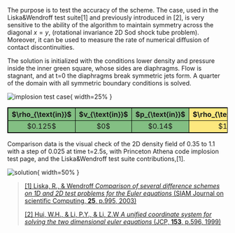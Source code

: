 The purpose is to test the accuracy of the scheme.
The case, used in the Liska&Wendroff test suite[1] and previously introduced in [2], is very sensitive to the ability of the algorithm to maintain symmetry across the diagonal $x = y$, (rotational invariance 2D Sod shock tube problem).
Moreover, it can be used to measure the rate of numerical diffusion of contact discontinuities.

The solution is initialized with the conditions lower density and pressure inside the inner green square, whose sides are diaphragms. Flow is stagnant, and at t=0 the diaphragms break symmetric jets form. A quarter of the domain with all symmetric boundary conditions is solved.

![](./Dimension2/Euler/implosion.png "implosion test case"){ width=25% }

<table style="border:1px solid black">
    <thead align="center">
        <tr style="border:1px solid black">
            <th style="border:1px solid black; text-align: center; background-color: rgba(50, 150, 50, 0.6)">$\rho_{\text{in}}$</th>
            <th style="border:1px solid black; text-align: center; background-color: rgba(50, 150, 50, 0.6)">$v_{\text{in}}$</th>
            <th style="border:1px solid black; text-align: center; background-color: rgba(50, 150, 50, 0.6)">$p_{\text{in}}$</th>
            <th style="border:1px solid black; text-align: center; background-color: rgba(253, 211, 0, 0.5)">$\rho_{\text{out}}$</th>
            <th style="border:1px solid black; text-align: center; background-color: rgba(253, 211, 0, 0.5)">$v_{\text{out}}$</th>
            <th style="border:1px solid black; text-align: center; background-color: rgba(253, 211, 0, 0.5)">$p_{\text{out}}$</th>
            <th style="border:1px solid black; text-align: center">$\gamma$</th>
        </tr>
    </thead>
    <tbody align="center">
        <tr style="border:1px solid black">
            <td style="border:1px solid black; text-align: center; background-color: rgba(50, 150, 50, 0.6)">$0.125$</td>
            <td style="border:1px solid black; text-align: center; background-color: rgba(50, 150, 50, 0.6)">$0$</td>
            <td style="border:1px solid black; text-align: center; background-color: rgba(50, 150, 50, 0.6)">$0.14$</td>
            <td style="border:1px solid black; text-align: center; background-color: rgba(253, 211, 0, 0.5)">$1$</td>
            <td style="border:1px solid black; text-align: center; background-color: rgba(253, 211, 0, 0.5)">$0$</td>
            <td style="border:1px solid black; text-align: center; background-color: rgba(253, 211, 0, 0.5)">$1$</td>
            <td style="border:1px solid black; text-align: center">$1.4$</td>
        </tr>
    </tbody>
</table>

Comparison data is the visual check of the 2D density field of 0.35 to 1.1 with a step of 0.025 at time t=2.5s, with Princeton Athena code implosion test page, and the Liska&Wendroff test suite contributions,[1].

![](./Dimension2/Euler/implode_dens_cont.png "solution"){ width=50% }


> [[1] Liska, R., \& Wendroff *Comparison of several difference schemes on 1D and 2D test problems for the Euler equations* (SIAM Journal on scientific Computing, **25**, p.995, 2003)](https://rsaa.anu.edu.au/files/liska_wendroff_2003.pdf)
>
> [[2] Hui, W.H., \& Li, P.Y., \& Li, Z.W *A unified coordinate system for solving the two dimensional euler equations* (JCP, **153**, p.596, 1999)](https://www.sciencedirect.com/science/article/pii/S0021999199962952)

